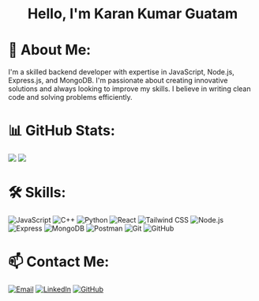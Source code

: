 <h1 align="center"> Hello, I'm Karan Kumar Guatam </h1>


<h1>💫 About Me:</h1>
<p>
 I'm a skilled backend developer with expertise in JavaScript, Node.js, Express.js, and MongoDB. I'm passionate about creating innovative solutions and always looking to improve my skills. I believe in writing clean code and solving problems efficiently.
</p>

# 📊 GitHub Stats:
<p align="left">
  <img src="https://github-readme-stats.vercel.app/api?username=gautamkaran&theme=dracula&show_icons=true&hide_border=false&count_private=true"> 
  <img src="https://github-readme-stats.vercel.app/api/top-langs/?username=gautamkaran&theme=dracula&show_icons=true&hide_border=false&layout=compact">
</p>

# 🛠 Skills:

<div align="start">
    <img src="https://img.shields.io/badge/-javascript-05122A?style=flat-square&logo=javascript&color=353535" alt="JavaScript">
    <img src="https://img.shields.io/badge/-C%2B%2B-05122A?style=flat-square&logo=c%2B%2B&color=353535" alt="C++">
    <img src="https://img.shields.io/badge/-python-05122A?style=flat-square&logo=python&color=353535" alt="Python">
    <img src="https://img.shields.io/badge/-React-05122A?style=flat-square&logo=React&color=353535" alt="React">
    <img src="https://img.shields.io/badge/-tailwind%20css-05122A?style=flat-square&logo=tailwind-css&color=353535" alt="Tailwind CSS">
    <img src="https://img.shields.io/badge/-node.js-05122A?style=flat-square&logo=node.js&color=353535" alt="Node.js">
    <img src="https://img.shields.io/badge/-express-05122A?style=flat-square&logo=express&color=353535" alt="Express">
    <img src="https://img.shields.io/badge/-mongodb-05122A?style=flat-square&logo=mongodb&color=353535" alt="MongoDB">
    <img src="https://img.shields.io/badge/-postman-05122A?style=flat-square&logo=postman&color=353535" alt="Postman">
    <img src="https://img.shields.io/badge/-git-05122A?style=flat-square&logo=git&color=353535" alt="Git">
    <img src="https://img.shields.io/badge/-github-05122A?style=flat-square&logo=github&color=353535" alt="GitHub">
</div>


# 📫 Contact Me:

<p alt="contact me">
  <a href="mailto:karankumargautam.dev@gmail.com"><img src="https://img.shields.io/badge/Email-D14836?style=for-the-badge&logo=gmail&logoColor=white" alt="Email"></a>
  <a href="https://www.linkedin.com/in/gautamkaran/"><img src="https://img.shields.io/badge/LinkedIn-0A66C2?style=for-the-badge&logo=linkedin&logoColor=white" alt="LinkedIn"></a>
  <a href="https://github.com/gautamkaran"><img src="https://img.shields.io/badge/GitHub-181717?style=for-the-badge&logo=github&logoColor=white" alt="GitHub"></a>
</p>
